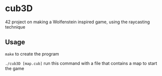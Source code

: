 # cub3D
42 project on making a Wolfenstein inspired game, using the raycasting technique

## Usage
``make`` to create the program

``./cub3D [map.cub]`` run this command with a file that contains a map to start the game
